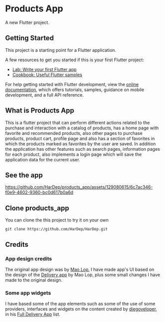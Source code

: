 # Products App

A new Flutter project.

## Getting Started

This project is a starting point for a Flutter application.

A few resources to get you started if this is your first Flutter project:

- [Lab: Write your first Flutter app](https://docs.flutter.dev/get-started/codelab)
- [Cookbook: Useful Flutter samples](https://docs.flutter.dev/cookbook)

For help getting started with Flutter development, view the
[online documentation](https://docs.flutter.dev/), which offers tutorials,
samples, guidance on mobile development, and a full API reference.

## What is Products App

This is a flutter project that can perform different actions related to the purchase and interaction with a catalog of products, has a home page with favorite and recommended products, also other pages to purchase products, product cart, profile page and also has a section of favorites in which the products marked as favorites by the user are saved. In addition the application has other features such as search pages, information pages for each product, also implements a login page which will save the application data for the current user.

## See the app

https://github.com/HarDep/products_app/assets/129080615/6c7ac346-f0e9-4602-9360-bc0d617b0a6d

## Clone products_app

You can clone the this project to try it on your own

```
git clone https://github.com/HarDep/HarDep.git
```

## Credits

### App design credits

The original app design was by [Mao Lop](https://dribbble.com/m4st3rmiau), I have made app's UI based on the design of the [Delivery app](https://dribbble.com/shots/14173151-Delivery-app) by  Mao Lop, plus some small changes I have made to the original design.

### Some app widgets

I have based some of the app elements such as some of the use of some providers, interfaces and widgets on the content created by [diegoveloper](https://www.youtube.com/@diegoveloper), in his [Full Delivery App](https://www.youtube.com/playlist?list=PLrS57q8gZKG9apnFaI4jZqU8Mjs-od9s8) list.
